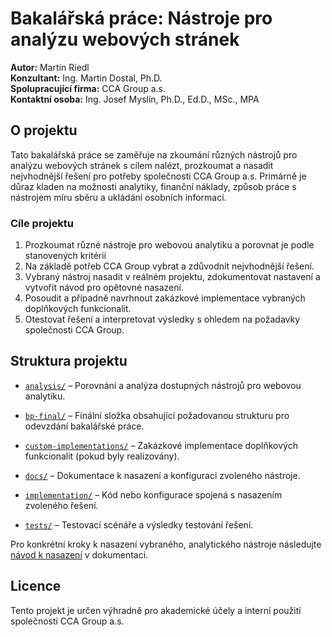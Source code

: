 # Bakalářská práce: Nástroje pro analýzu webových stránek

**Autor:** Martin Riedl  
**Konzultant:** Ing. Martin Dostal, Ph.D.  
**Spolupracující firma:** CCA Group a.s.  
**Kontaktní osoba:** Ing. Josef Myslín, Ph.D., Ed.D., MSc., MPA

## O projektu

Tato bakalářská práce se zaměřuje na zkoumání různých nástrojů pro analýzu webových stránek s cílem nalézt, prozkoumat a nasadit nejvhodnější řešení pro potřeby společnosti CCA Group a.s. Primárně je důraz kladen na možnosti analytiky, finanční náklady, způsob práce s nástrojem míru sběru a ukládání osobních informací.

### Cíle projektu

1. Prozkoumat různé nástroje pro webovou analytiku a porovnat je podle stanovených kritérií
2. Na základě potřeb CCA Group vybrat a zdůvodnit nejvhodnější řešení.
3. Vybraný nástroj nasadit v reálném projektu, zdokumentovat nastavení a vytvořit návod pro opětovné nasazení.
4. Posoudit a případně navrhnout zakázkové implementace vybraných doplňkových funkcionalit.
5. Otestovat řešení a interpretovat výsledky s ohledem na požadavky společnosti CCA Group.

## Struktura projektu

- [`analysis/`](analysis/) – Porovnání a analýza dostupných nástrojů pro webovou analytiku.
- [`bp-final/`](bp-final/) – Finální složka obsahující požadovanou strukturu pro odevzdání bakalářské práce.
- [`custom-implementations/`](custom-implementations/) – Zakázkové implementace doplňkových funkcionalit (pokud byly realizovány).
- [`docs/`](docs/) – Dokumentace k nasazení a konfiguraci zvoleného nástroje.
- [`implementation/`](implementation/) – Kód nebo konfigurace spojená s nasazením zvoleného řešení.

- [`tests/`](tests/) – Testovací scénáře a výsledky testování řešení.

<!-- ## Použití -->

Pro konkrétní kroky k nasazení vybraného, analytického nástroje následujte [návod k nasazení](docs/README.md) v dokumentaci.

## Licence

Tento projekt je určen výhradně pro akademické účely a interní použití společnosti CCA Group a.s.
